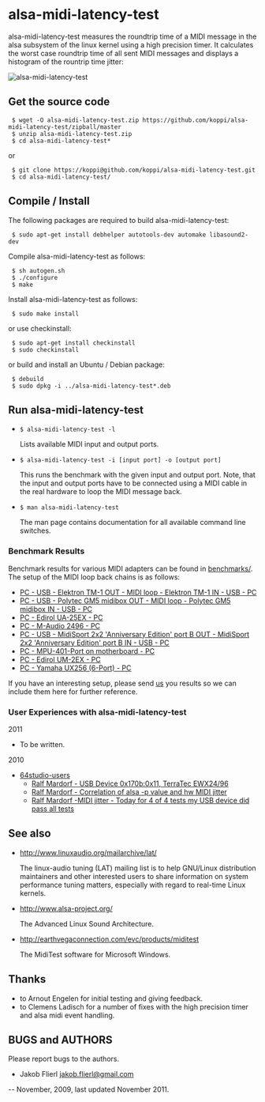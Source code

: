 # alsa-midi-latency-test

alsa-midi-latency-test measures the roundtrip time of a MIDI message in the alsa subsystem of the linux kernel using a high precision timer. It calculates the worst case roundtrip time of all sent MIDI messages and displays a histogram of the rountrip time jitter:

![alsa-midi-latency-test](https://raw.github.com/koppi/alsa-midi-latency-test/master/alsa-midi-latency-test.gif "alsa midi latency test")

## Get the source code

```
 $ wget -O alsa-midi-latency-test.zip https://github.com/koppi/alsa-midi-latency-test/zipball/master
 $ unzip alsa-midi-latency-test.zip
 $ cd alsa-midi-latency-test*
```

or

```
 $ git clone https://koppi@github.com/koppi/alsa-midi-latency-test.git
 $ cd alsa-midi-latency-test/
```

## Compile / Install

The following packages are required to build alsa-midi-latency-test:

```
 $ sudo apt-get install debhelper autotools-dev automake libasound2-dev
```

Compile alsa-midi-latency-test as follows:

```
 $ sh autogen.sh
 $ ./configure
 $ make
```

Install alsa-midi-latency-test as follows:

```
 $ sudo make install
```

or use checkinstall:

```
 $ sudo apt-get install checkinstall
 $ sudo checkinstall
```

or build and install an Ubuntu / Debian package:

```
 $ debuild
 $ sudo dpkg -i ../alsa-midi-latency-test*.deb
```

## Run alsa-midi-latency-test

 * ``` $ alsa-midi-latency-test -l ```

    Lists available MIDI input and output ports.

 * ``` $ alsa-midi-latency-test -i [input port] -o [output port] ```

    This runs the benchmark with the given input and output port. Note, that the
    input and output ports have to be connected using a MIDI cable in the real
    hardware to loop the MIDI message back.

 * ``` $ man alsa-midi-latency-test ```

    The man page contains documentation for all available command line switches.

### Benchmark Results

Benchmark results for various MIDI adapters can be found in [benchmarks/](alsa-midi-latency-test/blob/master/benchmarks). The setup of the MIDI loop back chains is as follows:

 * [PC - USB - Elektron TM-1 OUT - MIDI loop - Elektron TM-1 IN - USB - PC](alsa-midi-latency-test/blob/master/benchmarks/elektron-tm1.txt)
 * [PC - USB - Polytec GM5 midibox OUT - MIDI loop - Polytec GM5 midibox IN - USB - PC](alsa-midi-latency-test/blob/master/benchmarks/gm5x5x5.txt)
 * [PC - Edirol UA-25EX - PC](alsa-midi-latency-test/blob/master/benchmarks/um2ex.txt)
 * [PC - M-Audio 2496 - PC](alsa-midi-latency-test/blob/master/benchmarks/m-audio-2496.txt)
 * [PC - USB - MidiSport 2x2 'Anniversary Edition' port B OUT - MidiSport 2x2 'Anniversary Edition' port B IN - USB - PC](alsa-midi-latency-test/blob/master/benchmarks/midisport2x2ann.txt)
 * [PC - MPU-401-Port on motherboard - PC](alsa-midi-latency-test/blob/master/benchmarks/mpu401.txt)
 * [PC - Edirol UM-2EX - PC](alsa-midi-latency-test/blob/master/benchmarks/um2ex.txt)
 * [PC - Yamaha UX256 (6-Port) - PC](alsa-midi-latency-test/blob/master/benchmarks/yamaha-ux256.txt)

If you have an interesting setup, please send [us](https://github.com/koppi) you results so we can include them here for further reference.

### User Experiences with alsa-midi-latency-test

2011

 * To be written.

2010

 * [64studio-users](http://www.mail-archive.com/64studio-users@lists.64studio.com)
     * [Ralf Mardorf - USB Device 0x170b:0x11, TerraTec EWX24/96](http://www.mail-archive.com/64studio-users@lists.64studio.com/msg02047.html)
     * [Ralf Mardorf - Correlation of alsa -p value and hw MIDI jitter](http://www.mail-archive.com/64studio-users@lists.64studio.com/msg02109.html)
     * [Ralf Mardorf -MIDI jitter - Today for 4 of 4 tests my USB device did pass all tests](http://www.mail-archive.com/64studio-users@lists.64studio.com/msg02089.html)

## See also

 * http://www.linuxaudio.org/mailarchive/lat/

    The linux-audio tuning (LAT) mailing list is to help GNU/Linux distribution
    maintainers  and  other interested users to share information on system
    performance tuning matters, especially with regard to real-time Linux
    kernels.

 * http://www.alsa-project.org/

    The Advanced Linux Sound Architecture.

 * http://earthvegaconnection.com/evc/products/miditest

    The MidiTest software for Microsoft Windows.

## Thanks

 * to Arnout Engelen for initial testing and giving feedback.
 * to Clemens Ladisch for a number of fixes with the high precision timer and
   alsa midi event handling.

## BUGS and AUTHORS

Please report bugs to the authors.

 * Jakob Flierl <jakob.flierl@gmail.com>

-- November, 2009, last updated November 2011.
